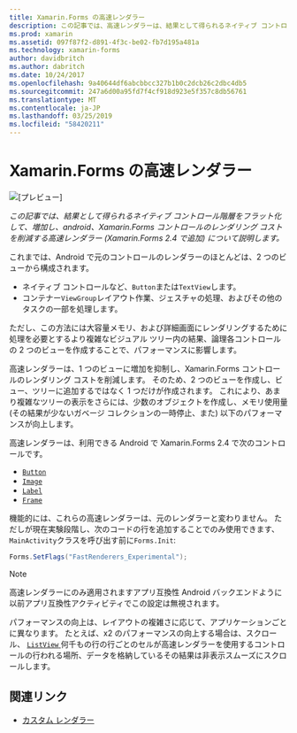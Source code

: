 ```yaml
---
title: Xamarin.Forms の高速レンダラー
description: この記事では、高速レンダラーは、結果として得られるネイティブ コントロール階層をフラット化して、増加し、android、Xamarin.Forms コントロールのレンダリング コストを削減について説明します。
ms.prod: xamarin
ms.assetid: 097f87f2-d891-4f3c-be02-fb7d195a481a
ms.technology: xamarin-forms
author: davidbritch
ms.author: dabritch
ms.date: 10/24/2017
ms.openlocfilehash: 9a40644df6abcbbcc327b1b0c2dcb26c2dbc4db5
ms.sourcegitcommit: 247a6d00a95fd7f4cf918d923e5f357c8db56761
ms.translationtype: MT
ms.contentlocale: ja-JP
ms.lasthandoff: 03/25/2019
ms.locfileid: "58420211"
---
```

# <a name="xamarinforms-fast-renderers"></a>Xamarin.Forms の高速レンダラー

![[プレビュー]](~/media/shared/preview.png)

_この記事では、結果として得られるネイティブ コントロール階層をフラット化して、増加し、android、Xamarin.Forms コントロールのレンダリング コストを削減する高速レンダラー (Xamarin.Forms 2.4 で追加) について説明します。_

これまでは、Android で元のコントロールのレンダラーのほとんどは、2 つのビューから構成されます。

- ネイティブ コントロールなど、`Button`または`TextView`します。
- コンテナー`ViewGroup`レイアウト作業、ジェスチャの処理、およびその他のタスクの一部を処理します。

ただし、この方法には大容量メモリ、および詳細画面にレンダリングするために処理を必要とするより複雑なビジュアル ツリー内の結果、論理各コントロールの 2 つのビューを作成することで、パフォーマンスに影響します。

高速レンダラーは、1 つのビューに増加を抑制し、Xamarin.Forms コントロールのレンダリング コストを削減します。 そのため、2 つのビューを作成し、ビュー、ツリーに追加するではなく 1 つだけが作成されます。 これにより、あまり複雑なツリーの表示をさらには、少数のオブジェクトを作成し、メモリ使用量 (その結果が少ないガベージ コレクションの一時停止、また) 以下のパフォーマンスが向上します。

高速レンダラーは、利用できる Android で Xamarin.Forms 2.4 で次のコントロールです。

- [`Button`](xref:Xamarin.Forms.Button)
- [`Image`](xref:Xamarin.Forms.Image)
- [`Label`](xref:Xamarin.Forms.Label)
- [`Frame`](xref:Xamarin.Forms.Frame)

機能的には、これらの高速レンダラーは、元のレンダラーと変わりません。 ただしが現在実験段階し、次のコードの行を追加することでのみ使用できます、`MainActivity`クラスを呼び出す前に`Forms.Init`:

```csharp
Forms.SetFlags("FastRenderers_Experimental");
```

> [!NOTE]
> 高速レンダラーにのみ適用されますアプリ互換性 Android バックエンドように以前アプリ互換性アクティビティでこの設定は無視されます。

パフォーマンスの向上は、レイアウトの複雑さに応じて、アプリケーションごとに異なります。 たとえば、x2 のパフォーマンスの向上する場合は、スクロール、 [ `ListView` ](xref:Xamarin.Forms.ListView)何千もの行の行ごとのセルが高速レンダラーを使用するコントロールの行われる場所、データを格納しているその結果は非表示スムーズにスクロールします。


## <a name="related-links"></a>関連リンク

- [カスタム レンダラー](~/xamarin-forms/app-fundamentals/custom-renderer/index.md)

